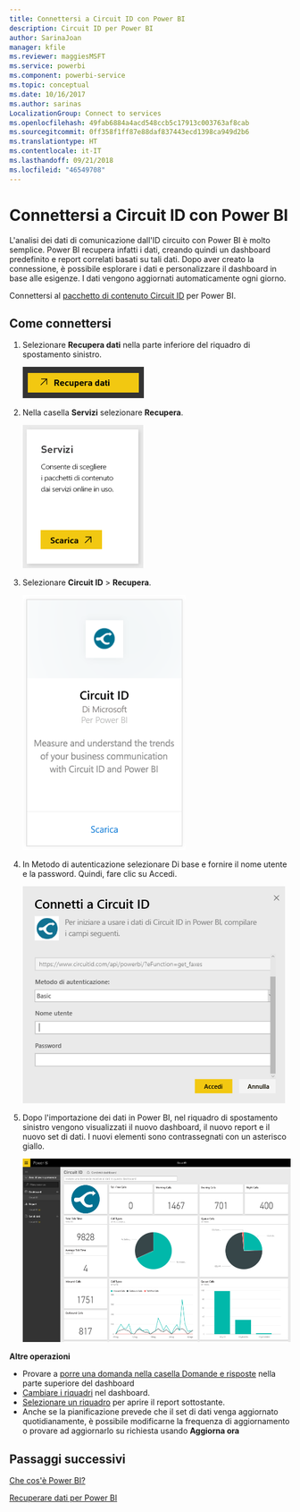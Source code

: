 ```yaml
---
title: Connettersi a Circuit ID con Power BI
description: Circuit ID per Power BI
author: SarinaJoan
manager: kfile
ms.reviewer: maggiesMSFT
ms.service: powerbi
ms.component: powerbi-service
ms.topic: conceptual
ms.date: 10/16/2017
ms.author: sarinas
LocalizationGroup: Connect to services
ms.openlocfilehash: 49fab6884a4acd548ccb5c17913c003763af8cab
ms.sourcegitcommit: 0ff358f1ff87e88daf837443ecd1398ca949d2b6
ms.translationtype: HT
ms.contentlocale: it-IT
ms.lasthandoff: 09/21/2018
ms.locfileid: "46549708"
---
```

# <a name="connect-to-circuit-id-with-power-bi"></a>Connettersi a Circuit ID con Power BI
L'analisi dei dati di comunicazione dall'ID circuito con Power BI è molto semplice. Power BI recupera infatti i dati, creando quindi un dashboard predefinito e report correlati basati su tali dati. Dopo aver creato la connessione, è possibile esplorare i dati e personalizzare il dashboard in base alle esigenze. I dati vengono aggiornati automaticamente ogni giorno.

Connettersi al [pacchetto di contenuto Circuit ID](https://app.powerbi.com/getdata/services/circuitid) per Power BI.

## <a name="how-to-connect"></a>Come connettersi
1. Selezionare **Recupera dati** nella parte inferiore del riquadro di spostamento sinistro.
   
    ![](media/service-connect-to-circuit-id/getdata.png)
2. Nella casella **Servizi** selezionare **Recupera**.
   
    ![](media/service-connect-to-circuit-id/services.png)
3. Selezionare **Circuit ID** \> **Recupera**.
   
    ![](media/service-connect-to-circuit-id/circuitid.png)
4. In Metodo di autenticazione selezionare Di base e fornire il nome utente e la password. Quindi, fare clic su Accedi.
   
    ![](media/service-connect-to-circuit-id/circuitid_login.png)
5. Dopo l'importazione dei dati in Power BI, nel riquadro di spostamento sinistro vengono visualizzati il nuovo dashboard, il nuovo report e il nuovo set di dati. I nuovi elementi sono contrassegnati con un asterisco giallo.
   
    ![](media/service-connect-to-circuit-id/circuitid_dashboard_chrome.png)

**Altre operazioni**

* Provare a [porre una domanda nella casella Domande e risposte](consumer/end-user-q-and-a.md) nella parte superiore del dashboard
* [Cambiare i riquadri](service-dashboard-edit-tile.md) nel dashboard.
* [Selezionare un riquadro](consumer/end-user-tiles.md) per aprire il report sottostante.
* Anche se la pianificazione prevede che il set di dati venga aggiornato quotidianamente, è possibile modificarne la frequenza di aggiornamento o provare ad aggiornarlo su richiesta usando **Aggiorna ora**

## <a name="next-steps"></a>Passaggi successivi
[Che cos'è Power BI?](power-bi-overview.md)

[Recuperare dati per Power BI](service-get-data.md)

